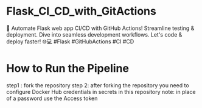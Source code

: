 # Flask_CI_CD_with_GitActions
🚀 Automate Flask web app CI/CD with GitHub Actions! Streamline testing &amp; deployment. Dive into seamless development workflows. Let's code &amp; deploy faster! 🌐💻 #Flask #GitHubActions #CI #CD

# How to Run the Pipeline
step1 : fork the repository 
step 2: after forking the repository you need to configure Docker Hub credentials in secrets in this repository 
note: in place of a password use the Access token 
